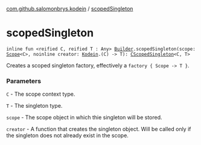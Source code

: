 [com.github.salomonbrys.kodein](index.md) / [scopedSingleton](.)

# scopedSingleton

`inline fun <reified C, reified T : Any> `[`Builder`](-kodein/-builder/index.md)`.scopedSingleton(scope: `[`Scope`](-scope/index.md)`<C>, noinline creator: `[`Kodein`](-kodein/index.md)`.(C) -> T): `[`CScopedSingleton`](-c-scoped-singleton/index.md)`<C, T>`

Creates a scoped singleton factory, effectively a `factory { Scope -> T }`.

### Parameters

`C` - The scope context type.

`T` - The singleton type.

`scope` - The scope object in which thie singleton will be stored.

`creator` - A function that creates the singleton object. Will be called only if the singleton does not already exist in the scope.